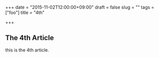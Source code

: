 +++
date = "2015-11-02T12:00:00+09:00"
draft = false
slug = ""
tags = ["foo"]
title = "4th"

+++

## The 4th Article
this is the 4th article.

